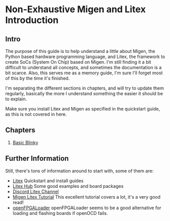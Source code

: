 # Non-Exhaustive Migen and Litex Introduction

## Intro

The purpose of this guide is to help understand a little about Migen, the Python based hardware programming language, and Litex, the framework to create SoCs (System On Chip) based on Migen. I'm still finding it a bit difficult to understand all concepts, and sometimes the documentation is a bit scarce. Also, this serves me as a memory guide, I'm sure I'll forget most of this by the time it's finished.

I'm separating the different sections in chapters, and will try to update them regularly, basically the more I understand something the easier it should be to explain.

Make sure you install Litex and Migen as specified in the quickstart guide, as this is not covered in here.

## Chapters
1. [Basic Blinky](./Chapter01_BasicBlinky/)

## Further Information

Still, there's tons of information around to start with, some of them are:
- [Litex](https://github.com/enjoy-digital/litex) Quickstart and install guides
- [Litex Hub](https://github.com/litex-hub) Some good examples and board packages
- [Discord Litex Channel](https://discord.gg/PkJwjDbxeG)
- [Migen Litex Tutorial](https://github.com/fjullien/migen_litex_tutorials) This excellent tutorial covers a lot, it's a very good read!
- [openFPGALoader](https://trabucayre.github.io/openFPGALoader/guide/first-steps.html) openFPGALoader seems to be a good alternative for loading and flashing boards if openOCD fails.